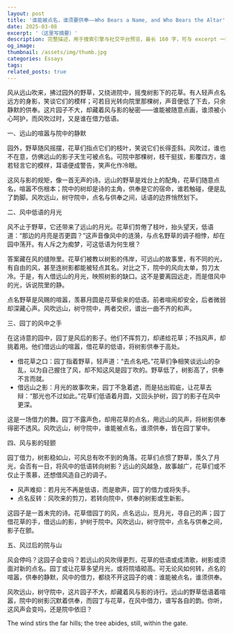 ```yaml
---
layout: post
title: '谁能被点名，谁须要供奉——Who Bears a Name, and Who Bears the Altar'
date: 2025-03-08
excerpt: '（这里写摘要）'
description: 完整描述，用于搜索引擎与社交平台预览，最长 160 字，可与 excerpt 一致
og_image: 
thumbnail: /assets/img/thumb.jpg
categories: Essays
tags: 
related_posts: true
---
```


风从远山吹来，拂过园外的野草，又绕进院中，摇曳树影下的花草。有人轻声点名远方的身影，笑谈它们的模样；可若目光转向院里那棵树，声音便低了下去，只余静默的供奉。这片园子不大，却藏着风与影的秘密——谁能被随意点画，谁须被小心呵护，而风吹过时，又是谁在借力低语。

一、远山的喧嚣与院中的静默

园外，野草随风摇摆，花草们指点它们的枝叶，笑说它们长得歪斜。风吹过，谁也不在意，仿佛远山的影子天生可被点名。可院中那棵树，枝干挺拔，影覆四方，谁若轻言它的模样，耳语便成警告，笑声化作冷眼。

这风与影的规矩，像一首无声的诗。远山的野草是戏台上的配角，花草们随意点名，喧嚣不伤根本；院中的树却是诗的主角，供奉是它的宿命，谁若触碰，便是乱了韵脚。风吹远山，树守院中，点名与供奉之间，话语的边界悄然划下。

二、风中低语的月光

风不止于野草，它还带来了远山的月光。花草们剪倦了枝叶，抬头望天，低语道：“那边的月亮是否更圆？”这声音像风中的涟漪，与点名野草的调子相悖，却在园中荡开。有人斥之为痴梦，可这低语为何生根？

答案藏在风的缝隙里。花草们被教以树影的伟岸，可远山的故事里，有不同的光，有自由的风，甚至连树影都能被轻点其名。对比之下，院中的风向太单，剪刀太冷。于是，有人借远山的月光，映照树影的缺口。这不是要离园远走，而是借风中的光，诉说院里的静。

点名野草是风赐的喧嚣，羡慕月圆是花草偷来的低语。前者喧闹却安全，后者微弱却深藏心声。风吹远山，树守院中，两者交织，谱出一曲不齐的和声。

三、园丁的风中之手

在这诗意的园中，园丁是风后的影子。他们不挥剪刀，却递给花草；不挡风声，却挑着用。他们借远山的喧嚣，借花草的低语，将树影供奉于高处。

- 借花草之口：园丁指着野草，轻声道：“去点名吧。”花草们争相笑谈远山的杂乱，以为自己握住了风，却不知这风是园丁吹的。野草低了，树影高了，供奉不言而就。
- 借远山之影：月光的故事吹来，园丁不急着遮，而是拈出瑕疵，让花草去辩：“那光也不过如此。”花草们低语着月圆，又回头护树，园丁的影子在风中更深。

这是一场借力的舞。园丁不露声色，却用花草的点名，用远山的风声，将树影供奉得密不透风。风吹远山，树守院中，谁能被点名，谁须供奉，皆在园丁掌中。

四、风与影的轻颤

园丁借力，树影稳如山，可风总有吹不到的角落。花草们点惯了野草，羡久了月光，会否有一日，将风中的低语转向树影？远山的风越急，故事越广，花草们或不仅止于羡慕，还想借风造自己的调子。

- 风声难抑：若月光不再是低语，而是歌声，园丁的借力或将失手。
- 点名反转：风吹来的剪刀，若转向院中，供奉的树影或生新影。

这园子是一首未完的诗。花草借园丁的风，点名远山，觅月光，寻自己的声；园丁借花草的手，借远山的影，护树于院中。风吹远山，树守院中，点名与供奉之间，影子在颤。

五、风过后的院与山

风会停吗？这园子会变吗？若远山的风吹得更烈，花草的低语或成清歌，树影或须面对新的点名。园丁或让花草多望月光，或将院墙砌高。可无论风如何转，点名的喧嚣，供奉的静默，风中的借力，都绕不开这园子的魂：谁能被点名，谁须供奉。

风吹远山，树守院中，这片园子不大，却藏着风与影的诗行。远山的野草低语着喧嚣，院中的树影沉默着供奉，而园丁与花草，在风中借力，谱写各自的韵。你听，这风声会变吗，还是院中依旧？

The wind stirs the far hills; the tree abides, still, within the gate.